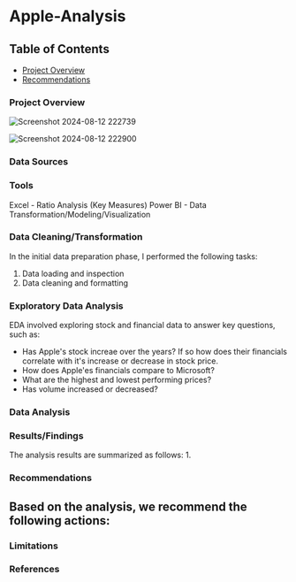 # Apple-Analysis

## Table of Contents

- [Project Overview](#project-overview)
- [Recommendations](#recommendations)

### Project Overview

![Screenshot 2024-08-12 222739](https://github.com/user-attachments/assets/00a58dcc-6434-45bb-8182-0419d1ec8157)

![Screenshot 2024-08-12 222900](https://github.com/user-attachments/assets/c37c900b-19f7-40bb-94e5-e6b55da6b62b)

### Data Sources


### Tools
Excel - Ratio Analysis (Key Measures)
Power BI - Data Transformation/Modeling/Visualization

### Data Cleaning/Transformation 

In the initial data preparation phase, I performed the following tasks:
 1. Data loading and inspection
 2. Data cleaning and formatting


### Exploratory Data Analysis

EDA involved exploring stock and financial data to answer key questions, such as:

 - Has Apple's stock increae over the years? If so how does their financials correlate with it's increase or decrease in stock price.
 - How does Apple'es financials compare to Microsoft?
 - What are the highest and lowest performing prices?
 - Has volume increased or decreased?
 


### Data Analysis






### Results/Findings

The analysis results are summarized as follows:
 1.


### Recommendations

 Based on the analysis, we recommend the following actions:
 -


### Limitations


### References
